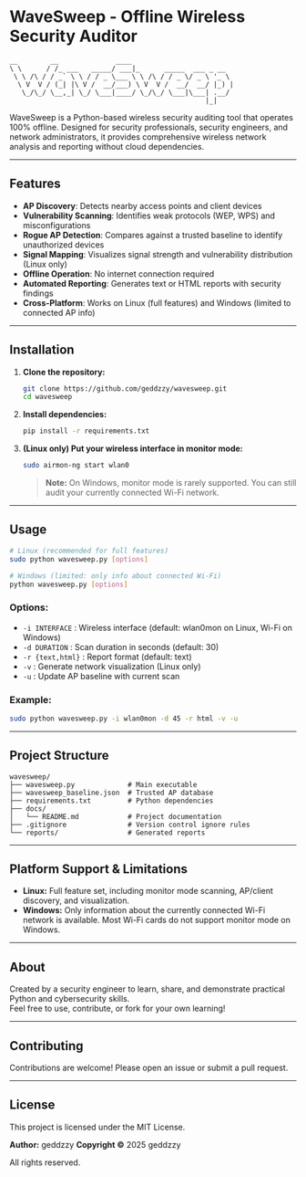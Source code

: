 # WaveSweep - Offline Wireless Security Auditor

```
__        __              ____                         
\ \      / /_ ___   _____/ ___|_      _____  ___ _ __  
 \ \ /\ / / _` \ \ / / _ \___ \ \ /\ / / _ \/ _ \ '_ \ 
  \ V  V / (_| |\ V /  __/___) \ V  V /  __/  __/ |_) |
   \_/\_/ \__,_| \_/ \___|____/ \_/\_/ \___|\___| .__/ 
                                                |_|    
``` 

WaveSweep is a Python-based wireless security auditing tool that operates 100% offline. Designed for security professionals, security engineers, and network administrators, it provides comprehensive wireless network analysis and reporting without cloud dependencies.


---

## Features

- **AP Discovery**: Detects nearby access points and client devices
- **Vulnerability Scanning**: Identifies weak protocols (WEP, WPS) and misconfigurations
- **Rogue AP Detection**: Compares against a trusted baseline to identify unauthorized devices
- **Signal Mapping**: Visualizes signal strength and vulnerability distribution (Linux only)
- **Offline Operation**: No internet connection required
- **Automated Reporting**: Generates text or HTML reports with security findings
- **Cross-Platform**: Works on Linux (full features) and Windows (limited to connected AP info)

---

## Installation

1. **Clone the repository:**
    ```bash
    git clone https://github.com/geddzzy/wavesweep.git
    cd wavesweep
    ```

2. **Install dependencies:**
    ```bash
    pip install -r requirements.txt
    ```

3. **(Linux only) Put your wireless interface in monitor mode:**
    ```bash
    sudo airmon-ng start wlan0
    ```

    > **Note:** On Windows, monitor mode is rarely supported. You can still audit your currently connected Wi-Fi network.

---

## Usage

```bash
# Linux (recommended for full features)
sudo python wavesweep.py [options]

# Windows (limited: only info about connected Wi-Fi)
python wavesweep.py [options]
```

### Options:
- `-i INTERFACE` : Wireless interface (default: wlan0mon on Linux, Wi-Fi on Windows)
- `-d DURATION`  : Scan duration in seconds (default: 30)
- `-r {text,html}` : Report format (default: text)
- `-v`           : Generate network visualization (Linux only)
- `-u`           : Update AP baseline with current scan

### Example:
```bash
sudo python wavesweep.py -i wlan0mon -d 45 -r html -v -u
```

---

## Project Structure

```
wavesweep/
├── wavesweep.py             # Main executable
├── wavesweep_baseline.json  # Trusted AP database
├── requirements.txt         # Python dependencies
├── docs/
│   └── README.md            # Project documentation
├── .gitignore               # Version control ignore rules
└── reports/                 # Generated reports
```

---

## Platform Support & Limitations

- **Linux:** Full feature set, including monitor mode scanning, AP/client discovery, and visualization.
- **Windows:** Only information about the currently connected Wi-Fi network is available. Most Wi-Fi cards do not support monitor mode on Windows.

---

## About

Created by a security engineer to learn, share, and demonstrate practical Python and cybersecurity skills.  
Feel free to use, contribute, or fork for your own learning!

---

## Contributing

Contributions are welcome! Please open an issue or submit a pull request.

---

## License

This project is licensed under the MIT License.

**Author:** geddzzy 
**Copyright ©** 2025 geddzzy

All rights reserved.
